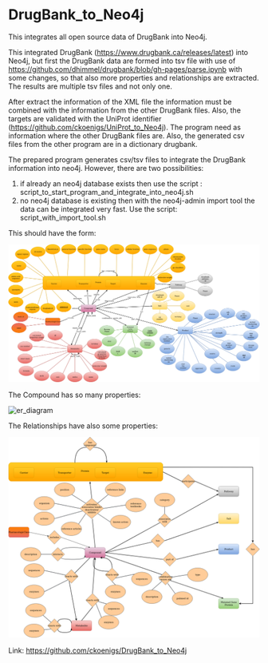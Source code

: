 # DrugBank_to_Neo4j
This integrates all open source data of DrugBank into Neo4j.

This integrated DrugBank (https://www.drugbank.ca/releases/latest) into Neo4j, but first the DrugBank data are formed into tsv file with use of https://github.com/dhimmel/drugbank/blob/gh-pages/parse.ipynb
with some changes, so that also more properties and relationships are extracted. The results are multiple tsv files and not only one.

After extract the information of the XML file the information must be combined with the information from the other DrugBank files. Also, the targets are validated with the UniProt identifier (https://github.com/ckoenigs/UniProt_to_Neo4j). The program need as information where the other DrugBank files are. Also, the generated csv files from the other program are in a dictionary drugbank.

The prepared program generates csv/tsv files to integrate the DrugBank information into neo4j. However, there are two possibilities:
1. if already an neo4j database exists then use the script : script_to_start_program_and_integrate_into_neo4j.sh 
2. no neo4j database is existing then with the neo4j-admin import tool the data can be integrated very fast. Use the script: script_with_import_tool.sh

This should have the form:

![er_diagram](https://github.com/ckoenigs/DrugBank_to_Neo4j/blob/master/drugbank_er.png)

The Compound has so many properties:

![er_diagram](https://github.com/ckoenigs/DrugBank_to_Neo4j/blob/master/drugbank_compound.png)

The Relationships have also some properties:

![er_diagram](https://github.com/ckoenigs/DrugBank_to_Neo4j/blob/master/drugbank_er_rela.png)



Link: https://github.com/ckoenigs/DrugBank_to_Neo4j
